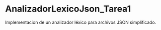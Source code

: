 # AnalizadorLexicoJson_Tarea1
Implementacion de un analizador léxico para archivos JSON simplificado.
